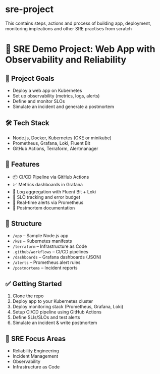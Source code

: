 # sre-project
This contains steps, actions and process of building app, deployment, monitoring impleations and other SRE practises from scratch 

# 🔧 SRE Demo Project: Web App with Observability and Reliability

## 📌 Project Goals
- Deploy a web app on Kubernetes
- Set up observability (metrics, logs, alerts)
- Define and monitor SLOs
- Simulate an incident and generate a postmortem

## 🛠️ Tech Stack
- Node.js, Docker, Kubernetes (GKE or minikube)
- Prometheus, Grafana, Loki, Fluent Bit
- GitHub Actions, Terraform, Alertmanager

## 🚀 Features
- 📦 CI/CD Pipeline via GitHub Actions
- 📈 Metrics dashboards in Grafana
- 📜 Log aggregation with Fluent Bit + Loki
- 📐 SLO tracking and error budget
- 🚨 Real-time alerts via Prometheus
- 🧾 Postmortem documentation

## 📂 Structure
- `/app` – Sample Node.js app
- `/k8s` – Kubernetes manifests
- `/terraform` – Infrastructure as Code
- `.github/workflows` – CI/CD pipelines
- `/dashboards` – Grafana dashboards (JSON)
- `/alerts` – Prometheus alert rules
- `/postmortems` – Incident reports

## ✅ Getting Started
1. Clone the repo
2. Deploy app to your Kubernetes cluster
3. Deploy monitoring stack (Prometheus, Grafana, Loki)
4. Setup CI/CD pipeline using GitHub Actions
5. Define SLIs/SLOs and test alerts
6. Simulate an incident & write postmortem

## 🧠 SRE Focus Areas
- Reliability Engineering
- Incident Management
- Observability
- Infrastructure as Code

